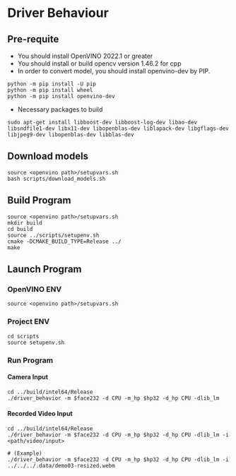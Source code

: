 # Driver Behaviour

## Pre-requite

* You should install OpenVINO 2022.1 or greater
* You should install or build opencv version 1.46.2 for cpp
* In order to convert model, you should install openvino-dev by PIP.

```shell
python -m pip install -U pip
python -m pip install wheel
python -m pip install openvino-dev
```

* Necessary packages to build

```shell
sudo apt-get install libboost-dev libboost-log-dev libao-dev libsndfile1-dev libx11-dev libopenblas-dev liblapack-dev libgflags-dev libjpeg9-dev libopenblas-dev libblas-dev
```

## Download models

```shell
source <openvino path>/setupvars.sh
bash scripts/download_models.sh
```

## Build Program

```shell
source <openvino path>/setupvars.sh
mkdir build
cd build
source ../scripts/setupenv.sh
cmake -DCMAKE_BUILD_TYPE=Release ../
make
```

## Launch Program

### OpenVINO ENV

```shell
source <openvino path>/setupvars.sh
```

### Project ENV

```shell
cd scripts
source setupenv.sh
```

### Run Program

#### Camera Input

```shell
cd ../build/intel64/Release
./driver_behavior -m $face232 -d CPU -m_hp $hp32 -d_hp CPU -dlib_lm
```

#### Recorded Video Input

```shell
cd ../build/intel64/Release
./driver_behavior -m $face232 -d CPU -m_hp $hp32 -d_hp CPU -dlib_lm -i <path/video/input>

# (Example)
./driver_behavior -m $face232 -d CPU -m_hp $hp32 -d_hp CPU -dlib_lm -i ../../../.data/demo03-resized.webm
```
